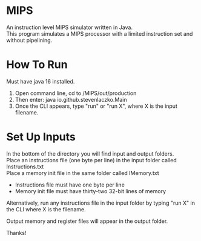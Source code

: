 # MIPS
An instruction level MIPS simulator written in Java.  
This program simulates a MIPS processor with a limited instruction set and without pipelining.

# How To Run
Must have java 16 installed.
1. Open command line, cd to /MIPS/out/production
2. Then enter: java io.github.stevenlaczko.Main
3. Once the CLI appears, type "run" or "run X", where X is the input filename.

# Set Up Inputs
In the bottom of the directory you will find input and output folders.  
Place an instructions file (one byte per line) in the input folder called Instructions.txt  
Place a memory init file in the same folder called IMemory.txt
* Instructions file must have one byte per line
* Memory init file must have thirty-two 32-bit lines of memory

Alternatively, run any instructions file in the input folder by typing "run X" in the CLI where X is the filename.

Output memory and register files will appear in the output folder.

Thanks!
